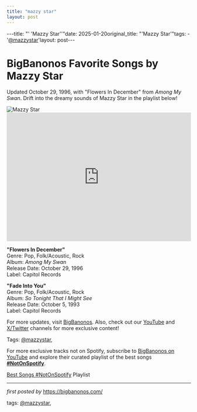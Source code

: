 ```yaml
---
title: "mazzy star"
layout: post
---
```

---title: "' 'Mazzy Star''"date: 2025-01-20original_title: "'Mazzy Star'"tags:  - '[@mazzystar](/tags/mazzystar/)'layout: post---<!-- Title of the Post --><h1 >BigBanonos Favorite Songs by Mazzy Star</h1> <!-- Introductory Text --><p >Updated October 29, 1996, with "Flowers In December" from <em>Among My Swan</em>. Drift into the dreamy sounds of Mazzy Star in the playlist below!</p> <!-- Featured Image --><div > <img src="https://readersrecommend.wordpress.com/wp-content/uploads/2022/04/mazzy-star.jpg" alt="Mazzy Star" /></div> <!-- Spotify Embed --><div > <iframe src="https://open.spotify.com/embed/playlist/451Smbp4hL294mRztXvp7S?utm_source=generator" width="100%" height="352" frameBorder="0" allowfullscreen="" allow="autoplay; clipboard-write; encrypted-media; fullscreen; picture-in-picture" loading="lazy"></iframe></div> <!-- Song Information --><div > <p><strong>"Flowers In December"</strong><br> Genre: Pop, Folk/Acoustic, Rock<br> Album: <em>Among My Swan</em><br> Release Date: October 29, 1996<br> Label: Capitol Records</p> <p><strong>"Fade Into You"</strong><br> Genre: Pop, Folk/Acoustic, Rock<br> Album: <em>So Tonight That I Might See</em><br> Release Date: October 5, 1993<br> Label: Capitol Records</p></div> <!-- Footer Links --><div > <p>For more updates, visit <a href="https://bigbanonos.com/" target="_blank">BigBanonos</a>. Also, check out our <a href="https://www.youtube.com/[@BigBanonos](/tags/BigBanonos/)" target="_blank">YouTube</a> and <a href="https://x.com/bigbanonos" target="_blank">X/Twitter</a> channels for more exclusive content!</p></div> <!-- Tags --><p >Tags: [@mazzystar](/tags/mazzystar/),</p><!--Subscribe and Playlist Links--><div>    <p>For more exclusive tracks not on Spotify, subscribe to <a href="https://www.youtube.com/[@BigBanonos](/tags/BigBanonos/)" target="_blank">BigBanonos on YouTube</a> and explore their curated playlist of the best songs <strong>[#NotOnSpotify](/tags/NotOnSpotify/)</strong>.</p>    <p><a href="https://www.youtube.com/playlist?list=PLtuNtuTatqI0kFahUCbtbfenC_ET5O_tr" target="_blank">Best Songs [#NotOnSpotify](/tags/NotOnSpotify/) Playlist<br /></a></p></div><hr /><p><em>first posted by</em> <a href="https://bigbanonos.com/" rel="noopener" target="_new">https://bigbanonos.com/</a></p><p>tags: [@mazzystar](/tags/mazzystar/),</p>